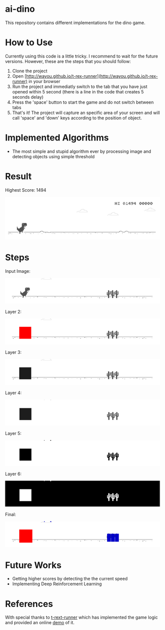 # ai-dino
This repository contains different implementations for the dino game.

# How to Use
Currently using this code is a little tricky. I recommend to wait for the future versions. However, these are the steps that you should follow:
1. Clone the project
2. Open [http://wayou.github.io/t-rex-runner](http://wayou.github.io/t-rex-runner) in your browser
3. Run the project and immediatly switch to the tab that you have just opened within 5 second (there is a line in the code that creates 5 seconds delay)
4. Press the 'space' button to start the game and do not switch between tabs
5. That's it! The project will capture an specific area of your screen and will call 'space' and 'down' keys according to the position of object.


# Implemented Algorithms
- The most simple and stupid algorithm ever by processing image and detecting objects using simple threshold


# Result
Highest Score: 1494

![Dino Gif](_doc/dino.gif)

# Steps
Input Image:

![Image 1](_doc/75-image1.png)

Layer 2:

![Image 2](_doc/75-image2.png)

Layer 3:

![Image 3](_doc/75-image3.png)

Layer 4:

![Image 4](_doc/75-image4.png)

Layer 5:

![Image 5](_doc/75-image5.png)

Layer 6:

![Image 6](_doc/75-image6.png)

Final:

![Image 7](_doc/75-image7.png)

# Future Works
- Getting higher scores by detecting the the current speed
- Implementing Deep Reinforcement Learning

# References
With special thanks to [t-rext-runner](https://github.com/wayou/t-rex-runner) which has implemented the game logic and provided an online [demo](http://wayou.github.io/t-rex-runner) of it.
